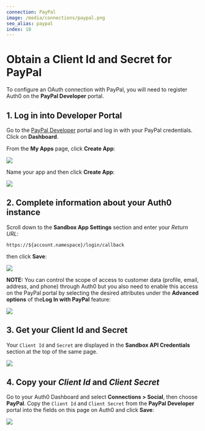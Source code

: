 ```yaml
---
connection: PayPal
image: /media/connections/paypal.png
seo_alias: paypal
index: 10
---
```


# Obtain a Client Id and Secret for PayPal

To configure an OAuth connection with PayPal, you will need to register Auth0 on the **PayPal Developer** portal.

## 1. Log in into Developer Portal

Go to the [PayPal Developer](https://developer.paypal.com/) portal and log in with your PayPal credentials. Click on **Dashboard**.

From the **My Apps** page, click **Create App**:

![](/media/articles/connections/social/paypal/paypal-2.png)

Name your app and then click **Create App**:

![](/media/articles/connections/social/paypal/paypal-2a.png)

## 2. Complete information about your Auth0 instance

Scroll down to the **Sandbox App Settings** section and enter your *Return URL*:

	https://${account.namespace}/login/callback

then click **Save**:

![](/media/articles/connections/social/paypal/paypal-3.png)

**NOTE:** You can control the scope of access to customer data (profile, email, address, and phone) through Auth0 but you also need to enable this access on the PayPal portal by selecting the desired attributes under the **Advanced options** of the**Log In with PayPal** feature:

![](/media/articles/connections/social/paypal/paypal-3a.png)

## 3. Get your Client Id and Secret

Your `Client Id` and `Secret` are displayed in the **Sandbox API Credentials** section at the top of the same page.

![](/media/articles/connections/social/paypal/paypal-4.png)

## 4. Copy your *Client Id* and *Client Secret*

Go to your Auth0 Dashboard and select **Connections > Social**, then choose **PayPal**. Copy the `Client Id` and `Client Secret` from the **PayPal Developer** portal into the fields on this page on Auth0 and click **Save**:

![](/media/articles/connections/social/paypal/paypal-5.png)
